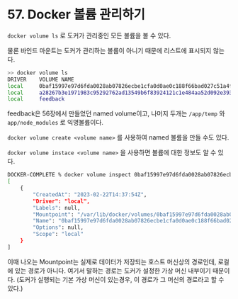 # 57. Docker 볼륨 관리하기

`docker volume ls` 로 도커가 관리중인 모든 볼륨을 볼 수 있다.

물론 바인드 마운트는 도커가 관리하는 볼륨이 아니기 때문에 리스트에 표시되지 않는다.

```bash
>> docker volume ls
DRIVER    VOLUME NAME
local     0baf15997e97d6fda0028ab07826ecbe1cfa0d0ae0c188f66bad027c51a4f1e9
local     a28267b3e1971983c95292762ad13549b6f83924121c1e484aa52d092e3933ff
local     feedback
```

feedback은 56장에서 만들었던 named volume이고, 나머지 두개는 `/app/temp` 와 `app/node_modules` 로 익명볼륨이다.

`docker volume create <volume name>` 를 사용하여 named 볼륨을 만들 수도 있다. 

`docker volume instace <volume name>` 을 사용하면 볼륨에 대한 정보도 알 수 있다. 

```bash
DOCKER-COMPLETE % docker volume inspect 0baf15997e97d6fda0028ab07826ecbe1cfa0d0ae0c188f66bad027c51a4f1e9
[
    {
        "CreatedAt": "2023-02-22T14:37:54Z",
        "Driver": "local",
        "Labels": null,
        "Mountpoint": "/var/lib/docker/volumes/0baf15997e97d6fda0028ab07826ecbe1cfa0d0ae0c188f66bad027c51a4f1e9/_data",
        "Name": "0baf15997e97d6fda0028ab07826ecbe1cfa0d0ae0c188f66bad027c51a4f1e9",
        "Options": null,
        "Scope": "local"
    }
]
```

이때 나오는 Mountpoint는 실제로 데이터가 저장되는 호스트 머신상의 경로인데, 로컬에 있는 경로가 아니다. 여기서 말하는 경로는 도커가 설정한 가상 머신 내부이기 때문이다. (도커가 실행되는 기본 가상 머신이 있는경우, 이 경로가 그 머신의 경로라고 할 수 있다.)

